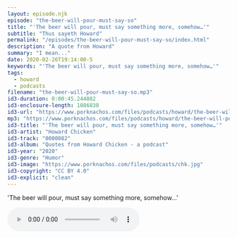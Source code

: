 ```yaml
---
layout: episode.njk
episode: "the-beer-will-pour-must-say-so"
title: "'The beer will pour, must say something more, somehow…'"
subtitle: "Thus sayeth Howard"
permalink: "/episodes/the-beer-will-pour-must-say-so/index.html"
description: "A quote from Howard"
summary: "I mean..."
date: 2020-02-26T19:14:00-5
keywords: "'The beer will pour, must say something more, somehow…'"
tags:
  - howard
  - podcasts
filename: "the-beer-will-pour-must-say-so.mp3"
id3-duration: 0:00:45.244082
id3-enclosure-length: 1086838
id3-url: "https://www.porknachos.com/files/podcasts/howard/the-beer-will-pour-must-say-so.mp3"
mp3: "https://www.porknachos.com/files/podcasts/howard/the-beer-will-pour-must-say-so.mp3"
id3-title: "'The beer will pour, must say something more, somehow…'"
id3-artist: "Howard Chicken"
id3-track: "0000082"
id3-album: "Quotes from Howard Chicken - a podcast"
id3-year: "2020"
id3-genre: "Humor"
id3-image: "https://www.porknachos.com/files/podcasts/chk.jpg"
id3-copyright: "CC BY 4.0"
id3-explicit: "clean"
---
```

'The beer will pour, must say something more, somehow…'

<audio controls>
  <source src="https://www.porknachos.com/files/podcasts/howard/the-beer-will-pour-must-say-so.mp3">
</audio>
